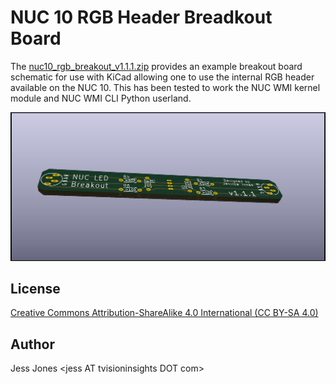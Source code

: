 # NUC 10 RGB Header Breadkout Board

The [nuc10_rgb_breakout_v1.1.1.zip](nuc10_rgb_breakout_v1.1.1.zip) provides an example breakout board schematic for use with KiCad
allowing one to use the internal RGB header available on the NUC 10. This has been tested to work the NUC WMI kernel module
and NUC WMI CLI Python userland.

![nuc10_rgb_breakout_v1.1.1](nuc10_rgb_breakout_v1.1.1.jpg)

## License

[Creative Commons Attribution-ShareAlike 4.0 International (CC BY-SA 4.0)](https://creativecommons.org/licenses/by-sa/4.0/)

## Author

Jess Jones \<jess AT tvisioninsights DOT com>
